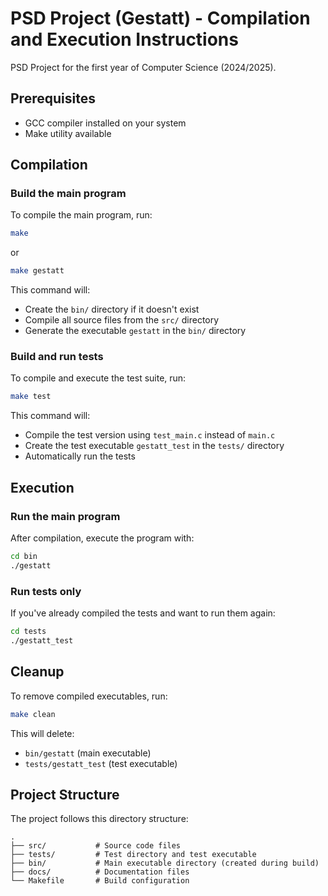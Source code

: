 # PSD Project (Gestatt) - Compilation and Execution Instructions
PSD Project for the first year of Computer Science (2024/2025).


## Prerequisites
- GCC compiler installed on your system
- Make utility available

## Compilation

### Build the main program
To compile the main program, run:
```bash
make
```
or
```bash
make gestatt
```

This command will:
- Create the `bin/` directory if it doesn't exist
- Compile all source files from the `src/` directory
- Generate the executable `gestatt` in the `bin/` directory

### Build and run tests
To compile and execute the test suite, run:
```bash
make test
```

This command will:
- Compile the test version using `test_main.c` instead of `main.c`
- Create the test executable `gestatt_test` in the `tests/` directory
- Automatically run the tests

## Execution

### Run the main program
After compilation, execute the program with:
```bash
cd bin
./gestatt
```

### Run tests only
If you've already compiled the tests and want to run them again:
```bash
cd tests
./gestatt_test
```

## Cleanup
To remove compiled executables, run:
```bash
make clean
```

This will delete:
- `bin/gestatt` (main executable)
- `tests/gestatt_test` (test executable)

## Project Structure
The project follows this directory structure:
```
.
├── src/           # Source code files
├── tests/         # Test directory and test executable
├── bin/           # Main executable directory (created during build)
├── docs/          # Documentation files
└── Makefile       # Build configuration
```

